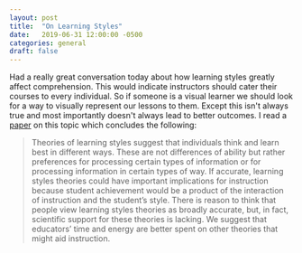 ```yaml
---
layout: post
title:  "On Learning Styles"
date:   2019-06-31 12:00:00 -0500
categories: general
draft: false
---
```


Had a really great conversation today about how learning styles greatly affect comprehension. This would indicate instructors should cater their courses to every individual. So if someone is a visual learner we should look for a way to visually represent our lessons to them. Except this isn't always true and most importantly doesn't always lead to better outcomes. I read a [paper](https://career.ucsf.edu/sites/career.ucsf.edu/files/Article%20UCSF%20SEJC%20January%202017.pdf) on this topic which concludes the following:

> Theories of learning styles suggest that individuals think and learn best in different ways. These are not differences of ability but rather preferences for processing certain types of information or for processing information in certain types of way. If accurate, learning styles theories could have important implications for instruction because student achievement would be a product of the interaction of instruction and the student’s style. There is reason to think that people view learning styles theories as broadly accurate, but, in fact, scientific support for these theories is lacking. We suggest that educators’ time and energy are better spent on other theories that might aid instruction.
